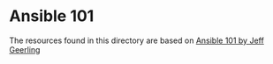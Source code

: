 # Ansible 101

The resources found in this directory are based on [Ansible 101 by Jeff Geerling](https://www.youtube.com/playlist?list=PL2_OBreMn7FqZkvMYt6ATmgC0KAGGJNAN)
